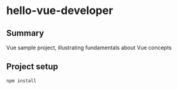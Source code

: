 # hello-vue-developer
## Summary

Vue sample project, illustrating fundamentals about Vue concepts

## Project setup

``` bash
npm install
```
